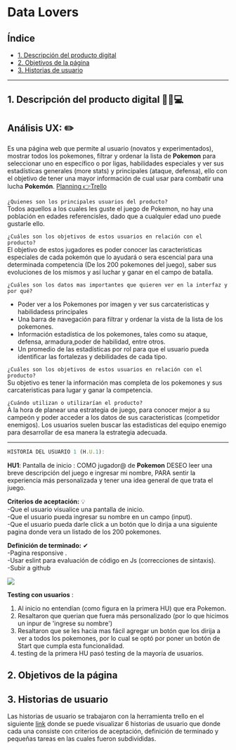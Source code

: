 # Data Lovers

## Índice

* [1. Descripción del producto  digital](#1-descripción-del-producto_digital)
* [2. Objetivos de la página](#3-objetivos-de-la-página)
* [3. Historias de usuario](#3-historias-de-usuario)


***

## 1. Descripción del producto digital 👩‍💻💻

## Análisis UX: ✏️
Es una página web que permite al usuario (novatos y experimentados), mostrar todos los pokemones, filtrar y ordenar la lista de **Pokemon** para seleccionar uno en específico  o por ligas, habilidades especiales y ver sus estadísticas generales (more stats) y principales (ataque, defensa), ello con el objetivo de tener una mayor información de cual usar para combatir una lucha **Pokemón**.
[Planning 👉Trello](https://trello.com/b/GhE9iODV/proyectolaboratoriadatalovers)

`¿Quienes son los principales usuarios del producto?`
<br>
Todos aquellos a los cuales les guste el juego de Pokemon, no hay una población en edades referencisles, dado que a cualquier
edad uno puede gustarle ello.

`¿Cuáles son los objetivos de estos usuarios en relación con el producto?`
<br>
El objetivo de estos jugadores es poder conocer las caracteristicas especiales de cada pokemón que lo ayudará o sera escencial 
para una determinada competencia (De los 200 pokemones del juego), saber sus evoluciones de los mismos y así luchar y ganar en el campo de batalla.

`¿Cuáles son los datos mas importantes que quieren ver en la interfaz y por qué?`
<br>
* Poder ver a los Pokemones por imagen y ver sus carcateristicas y habilidadess principales<br>
* Una barra de navegación para filtrar y ordenar la vista de la lista de los pokemones.<br>
* Información estadística de los pokemones, tales como su ataque, defensa, armadura,poder de habilidad, entre otros. <br>
* Un promedio de las estadísticas por rol para que el usuario pueda identificar las fortalezas y debilidades de cada tipo. <br>

`¿Cuáles son los objetivos de estos usuarios en relación con el producto?`
<br>
Su objetivo es tener la información mas completa de los pokemones y sus carcateristicas para lugar y ganar la competencia.

`¿Cuándo utilizan o utilizarían el producto?`
<br>
A la hora de planear una estrategia de juego, para conocer mejor a su campeón y poder acceder a los datos de sus caracteristicas (competidor enemigos). Los usuarios suelen buscar las estadisticas del equipo enemigo para desarrollar de esa manera la estrategia adecuada.

***************************************
```js
HISTORIA DEL USUARIO 1 (H.U.1): 
```

**HU1**: Pantalla de inicio : COMO jugador@ de **Pokemon** DESEO leer una breve descripción del juego e ingresar mi nombre, PARA sentir la experiencia más personalizada y tener una idea general de que trata el juego.

**Criterios de aceptación:** 💡
<br>
-Que el usuario visualice una pantalla de inicio.<br>
-Que el usuario pueda ingresar su nombre en un campo (input).<br>
-Que el usuario pueda darle click a un botón que lo dirija a una siguiente pagina donde vera un listado de los 200 pokemones.

**Definición de terminado:** ✔ 
<br>
-Pagina responsive .<br>
-Usar eslint para evaluación de código en Js (correcciones de sintaxis).<br>
-Subir a github <br>

![](./src/assets/HU/int1BFmofidicada.jpeg) <!-- Aqui agregar imagen de baja fifelifdad -->

**Testing con usuarios** :

1. Al inicio no entendían (como figura en la primera HU) que era Pokemon.
2. Resaltaron que querian que fuera más personalizado (por lo que hicimos un inpur de 'ingrese su nombre') 
3. Resaltaron que se les hacia mas fácil agregar un botón que los dirija a ver a todos los pokemones, por lo cual 
se optó por poner un botón de Start que cumpla esta funcionalidad.
4. testing de la primera HU pasó testing de la mayoría de usuarios.




## 2. Objetivos de la página


## 3. Historias de usuario
Las historias de usuario se trabajaron con la herramienta trello en el siguiente [link](https://docs.google.com/spreadsheets/d/1GsK5vld-C2ez0haIdeOaHLzAGcNznEmK/edit#gid=1442775653) donde se puede visualizar 6 historias de usuario que donde cada una consiste con criterios de aceptación, definición de terminado y pequeñas tareas en las cuales fueron subdivididas.



